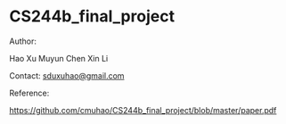 # CS244b_final_project

Author: 

Hao Xu
Muyun Chen
Xin Li

Contact:
sduxuhao@gmail.com

Reference:

https://github.com/cmuhao/CS244b_final_project/blob/master/paper.pdf